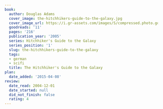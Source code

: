 ```yaml
---
book:
  author: Douglas Adams
  cover_image: the-hitchhikers-guide-to-the-galaxy.jpg
  cover_image_url: https://i.gr-assets.com/images/S/compressed.photo.goodreads.com/books/1531891848l/11._SY160_.jpg
  goodreads: '11'
  pages: '216'
  publication_year: '2005'
  series: Hitchhiker's Guide to the Galaxy
  series_position: '1'
  slug: the-hitchhikers-guide-to-the-galaxy
  tags:
  - german
  - scifi
  title: The Hitchhiker's Guide to the Galaxy
plan:
  date_added: '2015-04-08'
review:
  date_read: 2004-12-01
  date_started: null
  did_not_finish: false
  rating: 4
---
```

